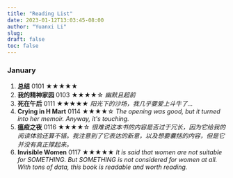 ```yaml
---
title: "Reading List"
date: 2023-01-12T13:03:45-08:00
author: "Yuanxi Li"
slug:
draft: false
toc: false
---
```


### January

1. **总结** 0101 ★★★★★
2. **我的精神家园** 0103 ★★★★☆ *幽默且超前*
3. **死在午后** 0111 ★★★★★ *阳光下的沙场，我几乎要爱上斗牛了...*
4. **Crying in H Mart** 0114 ★★★★☆ *The opening was good, but it turned into her memoir. Anyway, it's touching.*
5. **瘟疫之夜** 0116 ★★★★☆ *很难说这本书的内容是否过于冗长，因为它给我的阅读体验还算不错。我注意到了它表达的新意，以及想要囊括的内容，但是它并没有真正撑起来。*
6. **Invisible Women** 0117 ★★★★★ *It is said that women are not suitable for SOMETHING. But SOMETHING is not considered for women at all. With tons of data, this book is readable and worth reading.*